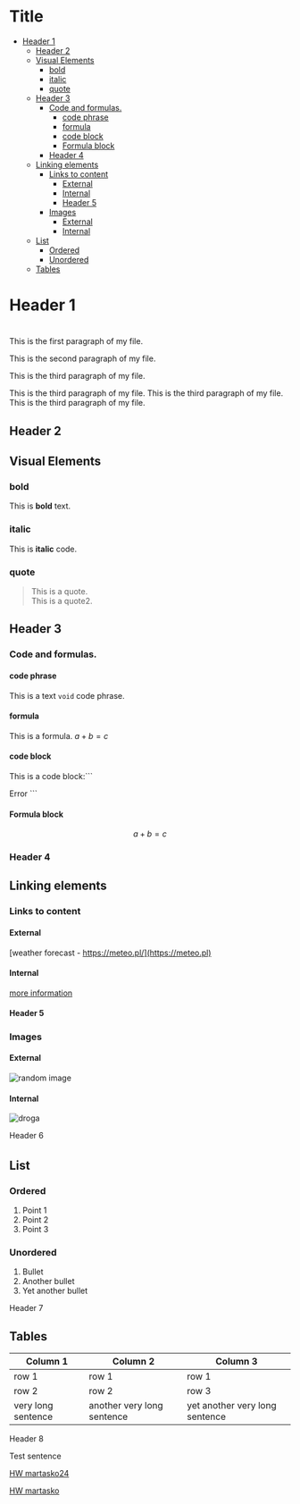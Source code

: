 # Title <!-- omit in toc -->
  
  
- [Header 1 ](#header-1-)
  - [Header 2 ](#header-2-)
  - [Visual Elements](#visual-elements)
    - [bold](#bold)
    - [italic](#italic)
    - [quote](#quote)
  - [Header 3 ](#header-3-)
    - [Code and formulas.](#code-and-formulas)
      - [code phrase](#code-phrase)
      - [formula](#formula)
      - [code block](#code-block)
      - [Formula block](#formula-block)
    - [Header 4 ](#header-4-)
  - [Linking elements](#linking-elements)
    - [Links to content](#links-to-content)
      - [External](#external)
      - [Internal](#internal)
      - [Header 5 ](#header-5-)
    - [Images](#images)
      - [External](#external-1)
      - [Internal](#internal-1)
  - [List](#list)
    - [Ordered](#ordered)
    - [Unordered](#unordered)
  - [Tables](#tables)


# Header 1 <h1>

This is the first paragraph of my file.

This is the second paragraph of my file.

This is the third paragraph of my file.  

This is the third paragraph of my file. This is the third paragraph of my file. This is the third paragraph of my file.

## Header 2 <h2>

## Visual Elements

### bold

This is **bold** text.

### italic

This is **italic** code.

### quote

>This is a quote.  
>This is a quote2.

## Header 3 <h3>

### Code and formulas.

#### code phrase 

This is a text `void` code phrase.

#### formula

This is a formula. $a+b=c$

#### code block

This is a code block:```

<data name="ErrorHeader" xml:space="preserve">
<value>Error</value>
</data>
```

#### Formula block

$$
a+b=c
$$

### Header 4 <h4>

## Linking elements 

### Links to content

#### External

[weather forecast - https://meteo.pl/](https://meteo.pl)

#### Internal

[more information](reference_file.md)

#### Header 5 <h5>

### Images

#### External

![random image](https://picsum.photos/200)

#### Internal

![droga](droga.jpg)

Header 6 <h6>

## List

### Ordered

1. Point 1
2. Point 2
3. Point 3

### Unordered

1. Bullet
2. Another bullet
3. Yet another bullet 
   
Header 7 <h7>

## Tables

| Column 1 | Column 2| Column 3 |
| ---------| --------- | ------- |
| row 1 |  row 1|  row 1 |
| row 2 |row 2 | row 3 | 
|very long sentence | another very long sentence | yet another very long sentence|

Header 8 <h8>

Test sentence

[HW martasko24](https://github.com/martasko24/Markdown-exercise)

[HW martasko](https://techcommvistula.atlassian.net/wiki/spaces/TECHCOMMIVI/pages/425361417/Zaj+cia+27.10.2024+-+formaty+i+narz+dzia+docs-as-code+Markdown+git)













